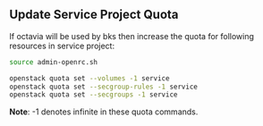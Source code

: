 ## Update Service Project Quota
If octavia will be used by bks then increase the quota for following resources in service project:

```bash
source admin-openrc.sh

openstack quota set --volumes -1 service
openstack quota set --secgroup-rules -1 service
openstack quota set --secgroups -1 service
```

**Note**: -1 denotes infinite in these quota commands. 
